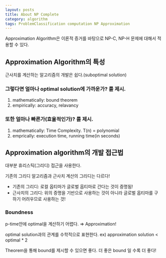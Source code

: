 ```yaml
---
layout: posts
title: About NP Complete
category: algorithm
tags: ProblemClassification computation NP Approximation
---
```


Approximation Algorithm은 이론적 증거를 바탕으로 NP-C, NP-H 문제에 대해서 적용할 수 있다.

## Approximation Algorithm의 특성

근사치를 계산하는 알고리즘의 개발은 쉽다.(suboptimal solution)

### 그렇다면 얼마나 optimal solution에 가까운가? 를 제시.

1. mathematically: bound theorem
2. empirically: accuracy, relavancy

### 또한 얼마나 빠른가(효율적인가)? 를 제시.

1. mathematically: Time Complexity. T(n) = polynomial
2. emprically: execution time, running time(in seconds)

## Approximation algorithm의 개발 접근법

대부분 휴리스틱(그리디) 접근을 사용한다.

기존의 그리디 알고리즘과 근사치 계산의 그리디는 다르다!

- 기존의 그리디: 로컬 옵티마가 글로벌 옵티마로 간다는 것이 증명됨!
- 근사치의 그리디: 위의 증명을 기반으로 사용하는 것이 아니라 글로벌 옵티마를 구하기 어려우므로 사용하는 것!

### Boundness

p-time안에 optimal을 계산하기 어렵다. ⇒ Approximation!

optimal solution과의 관계를 수학적으로 표현한다.
ex) approximation solution < optimal \* 2

Theorem을 통해 bound를 제시할 수 있으면 좋다.
더 좋은 bound 일 수록 더 좋다!
